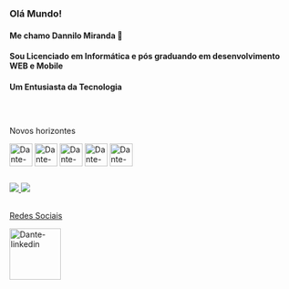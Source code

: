 ### Olá Mundo!
#### Me chamo Dannilo Miranda 👋<br>
#### Sou Licenciado em Informática e pós graduando em desenvolvimento WEB e Mobile <br>
#### Um Entusiasta da Tecnologia
##
<div style="display: inline_block"><br>
<p> Novos horizontes</p>
<img align="center" alt="Dante-Html" heigth="30" width="40" src="https://cdn.jsdelivr.net/gh/devicons/devicon/icons/html5/html5-plain.svg" />
<img align="center" alt="Dante-css" heigth="30" width="40" src="https://cdn.jsdelivr.net/gh/devicons/devicon/icons/css3/css3-plain.svg" />
          
<img align="center" alt="Dante-Js" heigth="30" width="40" src="https://cdn.jsdelivr.net/gh/devicons/devicon/icons/javascript/javascript-plain.svg" />
<img align="center" alt="Dante-Js" heigth="30" width="40" src="https://cdn.jsdelivr.net/gh/devicons/devicon/icons/typescript/typescript-plain.svg" />

<img align="center" alt="Dante-Js" heigth="30" width="40" src="https://cdn.jsdelivr.net/gh/devicons/devicon/icons/express/express-original.svg" />
</div> 

##

<div>
<a href="https://github.com/dannilo12">
<img heigth="180em" src="https://github-readme-stats.vercel.app/api?username=dannilo12&show_icons=true&theme=dracula&include_all_commits=true&count_private=true"/>
<img heigth="180em" src="https://github-readme-stats.vercel.app/api/top-langs/?username=dannilo12&layout=compact&langs_count=16&theme=dracula"/>
</div>

##

<p> Redes Sociais</p>
<a href="https://www.linkedin.com/in/dannilo-miranda-272328a9/"><img align="center" heigth="30" width="90" target="_blank" alt="Dante-linkedin"src="https://cdn.jsdelivr.net/gh/devicons/devicon/icons/linkedin/linkedin-original-wordmark.svg" /></a>

##

<!--
**dannilo12/dannilo12** is a ✨ _special_ ✨ repository because its `README.md` (this file) appears on your GitHub profile.

Here are some ideas to get you started:

- 🔭 I’m currently working on ...
- 🌱 I’m currently learning ...
- 👯 I’m looking to collaborate on ...
- 🤔 I’m looking for help with ...
- 💬 Ask me about ...
- 📫 How to reach me: ...
- 😄 Pronouns: ...
- ⚡ Fun fact: ...
-->
